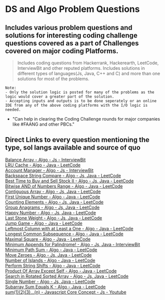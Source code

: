 # DS and Algo Problem Questions

## Includes various problem questions and solutions for interesting coding challenge questions covered as a part of Challenges covered on major coding Platforms.

> Includes coding questions from Hackerrank, Hackerearth, LeetCode, InterviewBit and other reputed platforms.
> Includes solutions in different types of languages(Js, Java, C++ and C) and more than one solutions for most of the problems.

```
Note: 
- Only the solution logic is posted for many of the problems as the logic would cover a greater part of the solution.
- Accepting inputs and outputs is to be done seperately or an online IDE from any of the above coding platforms with the I/O logic is needed.
```

- "Can help in clearing the Coding Challenge rounds for major companies like #FAANG and other PBCs."

## Direct Links to every question mentioning the type, sol langs available and source of quo

[Balance Array - Algo - Js - InterviewBit](https://github.com/PavanAditya/problem-questions-which-need-brain-to-solve/tree/main/Balance-Array-Special-Elements)
<br />
[LRU Cache - Algo - Java - LeetCode](https://github.com/PavanAditya/problem-questions-which-need-brain-to-solve/tree/main/LRU-cache)
<br />
[Account Manager - Algo - Js - InterviewBit](https://github.com/PavanAditya/problem-questions-which-need-brain-to-solve/tree/main/account-manager-handling-requests)
<br />
[Backspace String Compare - Algo - Js, Java - LeetCode](https://github.com/PavanAditya/problem-questions-which-need-brain-to-solve/tree/main/account-manager-handling-requests)
<br />
[Best Time to Buy and Sell Stock II - Algo - Js, Java - LeetCode](https://github.com/PavanAditya/problem-questions-which-need-brain-to-solve/tree/main/best-time-to-buy-stock-II)
<br />
[Bitwise AND of Numbers Range - Algo - Java - LeetCode](https://github.com/PavanAditya/problem-questions-which-need-brain-to-solve/tree/main/bitwise-AND-of-numbers-range)
<br />
[Contiguous Array - Algo - Js, Java - LeetCode](https://github.com/PavanAditya/problem-questions-which-need-brain-to-solve/tree/main/contigiuos-array)
<br />
[First Unique Number - Algo - Java - LeetCode](https://github.com/PavanAditya/problem-questions-which-need-brain-to-solve/tree/main/first-unique-number)
<br />
[Counting Elements - Algo - Js, Java - LeetCode](https://github.com/PavanAditya/problem-questions-which-need-brain-to-solve/blob/main/counting-elements)
<br />
[Group Anagrams - Algo - Js, Java - LeetCode](https://github.com/PavanAditya/problem-questions-which-need-brain-to-solve/tree/main/group-anagrams)
<br />
[Happy Number - Algo - Js, Java - LeetCode](https://github.com/PavanAditya/problem-questions-which-need-brain-to-solve/tree/main/happy-number)
<br />
[Last Stone Weight - Algo - Js, Java - LeetCode](https://github.com/PavanAditya/problem-questions-which-need-brain-to-solve/tree/main/last-stone-weight)
<br />
[Jump Game - Algo - Java - LeetCode](https://github.com/PavanAditya/problem-questions-which-need-brain-to-solve/tree/main/jump-game)
<br />
[Leftmost Column with at Least a One - Algo - Java - LeetCode](https://github.com/PavanAditya/problem-questions-which-need-brain-to-solve/tree/main/leftmost-column-with-at-least-a-one)
<br />
[Longest Common Subsequence - Algo - Java - LeetCode](https://github.com/PavanAditya/problem-questions-which-need-brain-to-solve/tree/main/longest-common-subsequence)
<br />
[Maximal Square - Algo - Java - LeetCode](https://github.com/PavanAditya/problem-questions-which-need-brain-to-solve/tree/main/maximum-subarray)
<br />
[Minimum Appends for Palindrome! - Algo - Js, Java - InterviewBit](https://github.com/PavanAditya/problem-questions-which-need-brain-to-solve/tree/main/minimum-appends-for-a-palindrome)
<br />
[Minimum Path Sum - Algo - Java - LeetCode](https://github.com/PavanAditya/problem-questions-which-need-brain-to-solve/tree/main/minimum-path-sum)
<br />
[Move Zeroes - Algo - Js, Java - LeetCode](https://github.com/PavanAditya/problem-questions-which-need-brain-to-solve/tree/main/move-zeroes)
<br />
[Number of Islands - Algo - Java - LeetCode](https://github.com/PavanAditya/problem-questions-which-need-brain-to-solve/tree/main/number-of-islands)
<br />
[Perform String Shifts - Algo - Java - LeetCode](https://github.com/PavanAditya/problem-questions-which-need-brain-to-solve/tree/main/perform-string-shifts)
<br />
[Product Of Array Except Self - Algo - Java - LeetCode](https://github.com/PavanAditya/problem-questions-which-need-brain-to-solve/tree/main/product-of-array-except-self)
<br />
[Search in Rotated Sorted Array - Algo - Js, Java - LeetCode](https://github.com/PavanAditya/problem-questions-which-need-brain-to-solve/tree/main/search-in-rotated-sorted-array)
<br />
[Single Number - Algo - Js, Java - LeetCode](https://github.com/PavanAditya/problem-questions-which-need-brain-to-solve/tree/main/single-number)
<br />
[Subarray Sum Equals K - Algo - Java - LeetCode](https://github.com/PavanAditya/problem-questions-which-need-brain-to-solve/tree/main/subarray-sum-equals-K)
<br />
[sum(1)(2)(3)...(n) - Javascript Core Concept - Js - Youtube](https://github.com/PavanAditya/problem-questions-which-need-brain-to-solve/tree/main/sum-till-n-multiple-invocations-js)
<br />